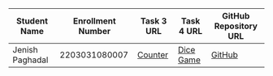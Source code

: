 | Student Name | Enrollment Number | Task 3 URL | Task 4 URL  | GitHub Repository URL |
|---|---|---|---|---|
| Jenish Paghadal | 2203031080007 | [Counter](https://jsassignment-git-jsass4-jenish-paghadals-projects.vercel.app/counter.html) | [Dice Game](https://jsassignment-git-jsass4-jenish-paghadals-projects.vercel.app/dice.html) | [GitHub](https://github.com/ItsJESH/JSAssignment) |
